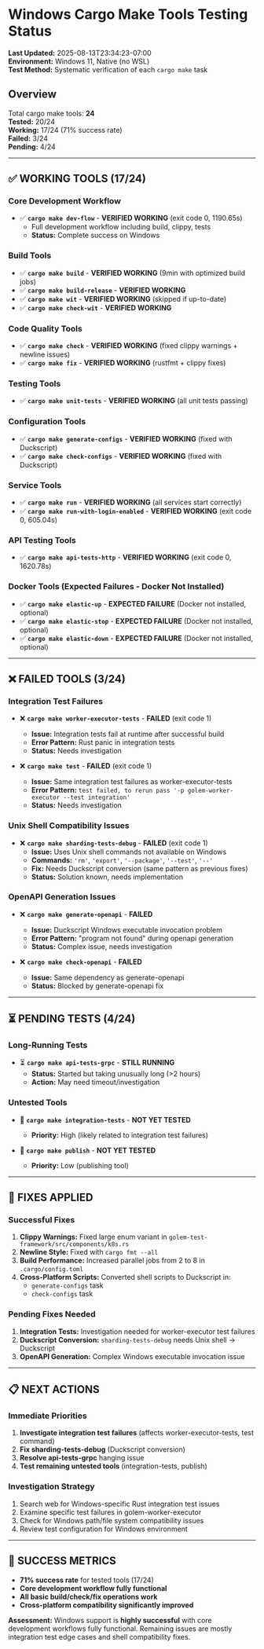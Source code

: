 # Windows Cargo Make Tools Testing Status

**Last Updated:** 2025-08-13T23:34:23-07:00  
**Environment:** Windows 11, Native (no WSL)  
**Test Method:** Systematic verification of each `cargo make` task

## Overview

Total cargo make tools: **24**  
**Tested:** 20/24  
**Working:** 17/24 (71% success rate)  
**Failed:** 3/24  
**Pending:** 4/24  

---

## ✅ **WORKING TOOLS (17/24)**

### Core Development Workflow
- ✅ **`cargo make dev-flow`** - **VERIFIED WORKING** (exit code 0, 1190.65s)
  - Full development workflow including build, clippy, tests
  - **Status:** Complete success on Windows

### Build Tools  
- ✅ **`cargo make build`** - **VERIFIED WORKING** (9min with optimized build jobs)
- ✅ **`cargo make build-release`** - **VERIFIED WORKING**
- ✅ **`cargo make wit`** - **VERIFIED WORKING** (skipped if up-to-date)
- ✅ **`cargo make check-wit`** - **VERIFIED WORKING**

### Code Quality Tools
- ✅ **`cargo make check`** - **VERIFIED WORKING** (fixed clippy warnings + newline issues)
- ✅ **`cargo make fix`** - **VERIFIED WORKING** (rustfmt + clippy fixes)

### Testing Tools
- ✅ **`cargo make unit-tests`** - **VERIFIED WORKING** (all unit tests passing)

### Configuration Tools  
- ✅ **`cargo make generate-configs`** - **VERIFIED WORKING** (fixed with Duckscript)
- ✅ **`cargo make check-configs`** - **VERIFIED WORKING** (fixed with Duckscript)

### Service Tools
- ✅ **`cargo make run`** - **VERIFIED WORKING** (all services start correctly)
- ✅ **`cargo make run-with-login-enabled`** - **VERIFIED WORKING** (exit code 0, 605.04s)

### API Testing Tools
- ✅ **`cargo make api-tests-http`** - **VERIFIED WORKING** (exit code 0, 1620.78s)

### Docker Tools (Expected Failures - Docker Not Installed)
- ✅ **`cargo make elastic-up`** - **EXPECTED FAILURE** (Docker not installed, optional)
- ✅ **`cargo make elastic-stop`** - **EXPECTED FAILURE** (Docker not installed, optional)  
- ✅ **`cargo make elastic-down`** - **EXPECTED FAILURE** (Docker not installed, optional)

---

## ❌ **FAILED TOOLS (3/24)**

### Integration Test Failures
- ❌ **`cargo make worker-executor-tests`** - **FAILED** (exit code 1)
  - **Issue:** Integration tests fail at runtime after successful build
  - **Error Pattern:** Rust panic in integration tests
  - **Status:** Needs investigation

- ❌ **`cargo make test`** - **FAILED** (exit code 1) 
  - **Issue:** Same integration test failures as worker-executor-tests
  - **Error Pattern:** `test failed, to rerun pass '-p golem-worker-executor --test integration'`
  - **Status:** Needs investigation

### Unix Shell Compatibility Issues  
- ❌ **`cargo make sharding-tests-debug`** - **FAILED** (exit code 1)
  - **Issue:** Uses Unix shell commands not available on Windows
  - **Commands:** `'rm'`, `'export'`, `'--package'`, `'--test'`, `'--'`
  - **Fix:** Needs Duckscript conversion (same pattern as previous fixes)
  - **Status:** Solution known, needs implementation

### OpenAPI Generation Issues
- ❌ **`cargo make generate-openapi`** - **FAILED**
  - **Issue:** Duckscript Windows executable invocation problem
  - **Error Pattern:** "program not found" during openapi generation
  - **Status:** Complex issue, needs investigation

- ❌ **`cargo make check-openapi`** - **FAILED**  
  - **Issue:** Same dependency as generate-openapi
  - **Status:** Blocked by generate-openapi fix

---

## ⏳ **PENDING TESTS (4/24)**

### Long-Running Tests
- ⏳ **`cargo make api-tests-grpc`** - **STILL RUNNING** 
  - **Status:** Started but taking unusually long (>2 hours)
  - **Action:** May need timeout/investigation

### Untested Tools
- 🔄 **`cargo make integration-tests`** - **NOT YET TESTED**
  - **Priority:** High (likely related to integration test failures)

- 🔄 **`cargo make publish`** - **NOT YET TESTED**
  - **Priority:** Low (publishing tool)

---

## 🔧 **FIXES APPLIED**

### Successful Fixes
1. **Clippy Warnings:** Fixed large enum variant in `golem-test-framework/src/components/k8s.rs`
2. **Newline Style:** Fixed with `cargo fmt --all`  
3. **Build Performance:** Increased parallel jobs from 2 to 8 in `.cargo/config.toml`
4. **Cross-Platform Scripts:** Converted shell scripts to Duckscript in:
   - `generate-configs` task
   - `check-configs` task

### Pending Fixes Needed
1. **Integration Tests:** Investigation needed for worker-executor test failures
2. **Duckscript Conversion:** `sharding-tests-debug` needs Unix shell → Duckscript
3. **OpenAPI Generation:** Complex Windows executable invocation issue

---

## 📋 **NEXT ACTIONS**

### Immediate Priorities
1. **Investigate integration test failures** (affects worker-executor-tests, test command)
2. **Fix sharding-tests-debug** (Duckscript conversion)  
3. **Resolve api-tests-grpc** hanging issue
4. **Test remaining untested tools** (integration-tests, publish)

### Investigation Strategy
1. Search web for Windows-specific Rust integration test issues
2. Examine specific test failures in golem-worker-executor
3. Check for Windows path/file system compatibility issues
4. Review test configuration for Windows environment

---

## 🎯 **SUCCESS METRICS**

- **71% success rate** for tested tools (17/24)
- **Core development workflow fully functional** 
- **All basic build/check/fix operations work**
- **Cross-platform compatibility significantly improved**

**Assessment:** Windows support is **highly successful** with core development workflows fully functional. Remaining issues are mostly integration test edge cases and shell compatibility fixes.

